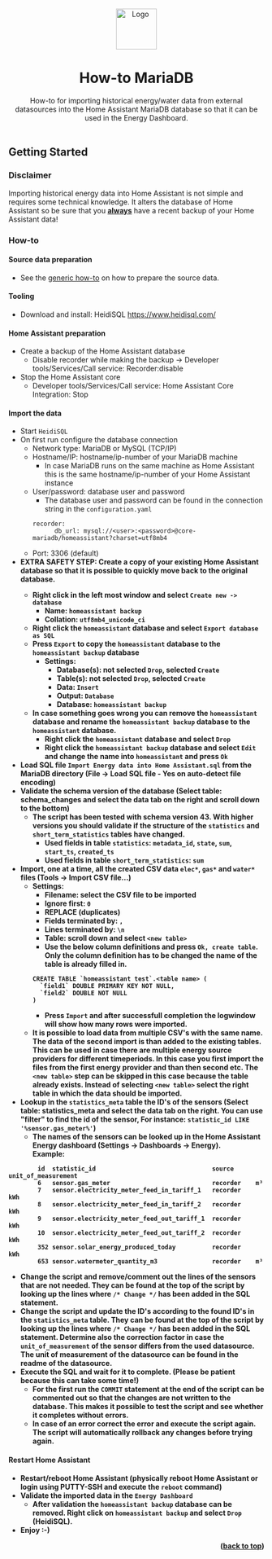 <!-- Improved compatibility of back to top link: See: https://github.com/othneildrew/Best-README-Template/pull/73 -->
<a name="readme-top"></a>

<!-- PROJECT LOGO -->
<br />
<div align="center">
  <a href="https://github.com/patrickvorgers/Home-Assistant-Import-Energy-Data">
    <img src="https://raw.githubusercontent.com/patrickvorgers/Home-Assistant-Import-Energy-Data/main/Images/Logo.png" alt="Logo" width="80" height="80">
  </a>

<h1 align="center">How-to MariaDB</h1>

  <p align="center">
How-to for importing historical energy/water data from external datasources into the Home Assistant MariaDB database so that it can be used in the Energy Dashboard.
    <br />
    <br />
  </p>
</div>

<!-- GETTING STARTED -->
<a name="getting-started"></a>
## Getting Started

### Disclaimer

Importing historical energy data into Home Assistant is not simple and requires some technical knowledge. It alters the database of Home Assistant so be sure that you <u><b>always</b></u> have a recent backup of your Home Assistant data!

<a name="How-to"></a>
### How-to

#### Source data preparation
- See the [generic how-to](../README.md) on how to prepare the source data.

#### Tooling
- Download and install: HeidiSQL https://www.heidisql.com/

#### Home Assistant preparation
- Create a backup of the Home Assistant database
    - Disable recorder while making the backup -> Developer tools/Services/Call service: Recorder:disable
- Stop the Home Assistant core
    - Developer tools/Services/Call service: Home Assistant Core Integration: Stop

#### Import the data
- Start ```HeidiSQL```
- On first run configure the database connection
    - Network type: MariaDB or MySQL (TCP/IP)
    - Hostname/IP: hostname/ip-number of your MariaDB machine
        - In case MariaDB runs on the same machine as Home Assistant this is the same hostname/ip-number of your Home Assistant instance
    - User/password: database user and password
        - The database user and password can be found in the connection string in the ```configuration.yaml```
        ```
        recorder:
              db_url: mysql://<user>:<password>@core-mariadb/homeassistant?charset=utf8mb4
        ```
    - Port: 3306 (default)
- <b>EXTRA SAFETY STEP<b>: Create a copy of your existing Home Assistant database so that it is possible to quickly move back to the original database.
    - Right click in the left most window and select ```Create new -> database```
        - Name: ```homeassistant backup```
        - Collation: ```utf8mb4_unicode_ci```
    - Right click the ```homeassistant``` database and select ```Export database as SQL```
    - Press ```Export``` to copy the ```homeassistant``` database to the ```homeassistant backup``` database
        - Settings:
            - Database(s): not selected ```Drop```, selected ```Create```
            - Table(s): not selected ```Drop```, selected ```Create```
            - Data: ```Insert```
            - Output: ```Database```
            - Database: ```homeassistant backup```
    - In case something goes wrong you can remove the ```homeassistant``` database and rename the ```homeassistant backup``` database to the ```homeassistant``` database.
        - Right click the ```homeassistant``` database and select ```Drop```
        - Right click the ```homeassistant backup``` database and select ```Edit``` and change the name into ```homeassistant``` and press ```Ok```
- Load SQL file ```Import Energy data into Home Assistant.sql``` from the MariaDB directory (File -> Load SQL file - Yes on auto-detect file encoding)
- Validate the schema version of the database (Select table: schema_changes and select the data tab on the right and scroll down to the bottom)
    - The script has been tested with schema version 43. With higher versions you should validate if the structure of the ```statistics``` and ```short_term_statistics``` tables have changed.
        - Used fields in table ```statistics```: ```metadata_id```, ```state```, ```sum```, ```start_ts```, ```created_ts```
        - Used fields in table ```short_term_statistics```: ```sum```
- Import, one at a time, all the created CSV data ```elec*```, ```gas*``` and ```water*``` files (Tools -> Import CSV file...)
    - Settings:
        - Filename: select the CSV file to be imported
        - Ignore first: ```0```
        - REPLACE (duplicates)
        - Fields terminated by: ```,```
        - Lines terminated by: ```\n```
        - Table: scroll down and select ```<new table>```
        - Use the below column definitions and press ```Ok, create table```. Only the column definition has to be changed the name of the table is already filled in.
        ```
        CREATE TABLE `homeassistant test`.<table name> (
          `field1` DOUBLE PRIMARY KEY NOT NULL,
          `field2` DOUBLE NOT NULL
        )
        ```
        - Press ```Import``` and after successfull completion the logwindow will show how many rows were imported.
    - It is possible to load data from multiple CSV's with the same name. The data of the second import is than added to the existing tables. This can be used in case there are multiple energy source providers for different timeperiods. In this case you first import the files from the first energy provider and than then second etc.
      The ```<new table>``` step can be skipped in this case because the table already exists. Instead of selecting ```<new table>``` select the right table in which the data should be imported.
- Lookup in the ```statistics_meta``` table the ID's of the sensors (Select table: statistics_meta and select the data tab on the right. You can use "filter" to find the id of the sensor, For instance: ```statistic_id LIKE '%sensor.gas_meter%'```)
    - The names of the sensors can be looked up in the Home Assistant Energy dashboard (Settings -> Dashboards -> Energy).
<br>Example:
```
        id  statistic_id                                source      unit_of_measurement
        6   sensor.gas_meter                            recorder    m³
        7   sensor.electricity_meter_feed_in_tariff_1   recorder    kWh
        8   sensor.electricity_meter_feed_in_tariff_2   recorder    kWh
        9   sensor.electricity_meter_feed_out_tariff_1  recorder    kWh
        10  sensor.electricity_meter_feed_out_tariff_2  recorder    kWh
        352 sensor.solar_energy_produced_today          recorder    kWh
        653 sensor.watermeter_quantity_m3               recorder    m³
```
- Change the script and remove/comment out the lines of the sensors that are not needed. They can be found at the top of the script by looking up the lines where ```/* Change */``` has been added in the SQL statement.
- Change the script and update the ID's according to the found ID's in the ```statistics_meta``` table.
  They can be found at the top of the script by looking up the lines where ```/* Change */``` has been added in the SQL statement. Determine also the correction factor in case the ```unit_of_measurement``` of the sensor differs from the used datasource. The unit of measurement of the datasource can be found in the readme of the datasource.
- Execute the SQL and wait for it to complete. (Please be patient because this can take some time!)
    - For the first run the ```COMMIT``` statement at the end of the script can be commented out so that the changes are not written to the database.
      This makes it possible to test the script and see whether it completes without errors.
    - In case of an error correct the error and execute the script again. The script will automatically rollback any changes before trying again.

#### Restart Home Assistant
- Restart/reboot Home Assistant (physically reboot Home Assistant or login using PUTTY-SSH and execute the ```reboot``` command)
- Validate the imported data in the ```Energy Dashboard```
    - After validation the ```homeassistant backup``` database can be removed. Right click on ```homeassistant backup``` and select ```Drop``` (HeidiSQL).
- Enjoy :-)

<p align="right">(<a href="#readme-top">back to top</a>)</p>
